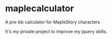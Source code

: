 # maplecalculator
A pre-bb calculator for MapleStory characters

It's my private project to improve my jquery skills.
